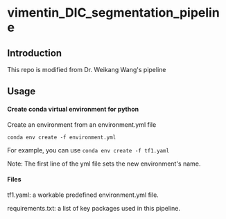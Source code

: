 # vimentin_DIC_segmentation_pipeline

## Introduction
This repo is modified from Dr. Weikang Wang's pipeline

## Usage  

#### Create conda virtual environment for python

Create an environment from an environment.yml file

`conda env create -f environment.yml`

For example, you can use `conda env create -f tf1.yaml`

Note: The first line of the yml file sets the new environment's name.

#### Files

tf1.yaml: a workable predefined environment.yml file.

requirements.txt: a list of key packages used in this pipeline.

